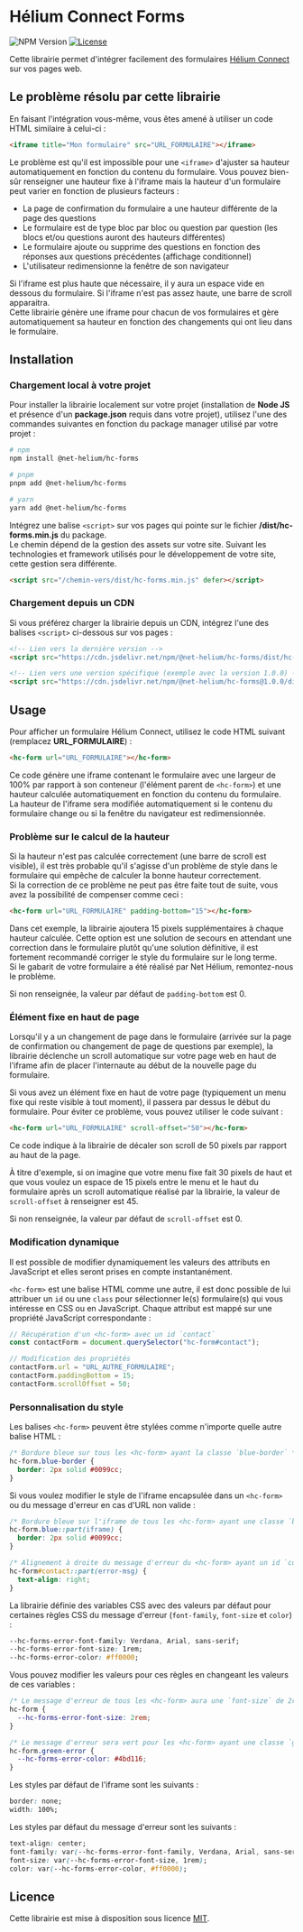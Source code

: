 # Hélium Connect Forms

![NPM Version](https://img.shields.io/npm/v/%40net-helium%2Fhc-forms)
[![License](https://img.shields.io/badge/license-MIT-blue.svg)](https://github.com/NetHelium/js-libs/blob/main/LICENSE)

Cette librairie permet d'intégrer facilement des formulaires [Hélium Connect](https://helium-connect.fr) sur vos pages web.

## Le problème résolu par cette librairie

En faisant l'intégration vous-même, vous êtes amené à utiliser un code HTML similaire à celui-ci :

```html
<iframe title="Mon formulaire" src="URL_FORMULAIRE"></iframe>
```

Le problème est qu'il est impossible pour une `<iframe>` d'ajuster sa hauteur automatiquement en fonction du contenu du formulaire.
Vous pouvez bien-sûr renseigner une hauteur fixe à l'iframe mais la hauteur d'un formulaire peut varier en fonction de plusieurs facteurs :

- La page de confirmation du formulaire a une hauteur différente de la page des questions
- Le formulaire est de type bloc par bloc ou question par question (les blocs et/ou questions auront des hauteurs différentes)
- Le formulaire ajoute ou supprime des questions en fonction des réponses aux questions précédentes (affichage conditionnel)
- L'utilisateur redimensionne la fenêtre de son navigateur

Si l'iframe est plus haute que nécessaire, il y aura un espace vide en dessous du formulaire. Si l'iframe n'est pas assez haute, une barre de scroll apparaitra.\
Cette librairie génère une iframe pour chacun de vos formulaires et gère automatiquement sa hauteur en fonction des changements qui ont lieu dans le formulaire.

## Installation

### Chargement local à votre projet

Pour installer la librairie localement sur votre projet (installation de **Node JS** et présence d'un **package.json** requis dans votre projet), utilisez l'une des commandes suivantes en fonction du package manager utilisé par votre projet :

```bash
# npm
npm install @net-helium/hc-forms

# pnpm
pnpm add @net-helium/hc-forms

# yarn
yarn add @net-helium/hc-forms
```

Intégrez une balise `<script>` sur vos pages qui pointe sur le fichier **/dist/hc-forms.min.js** du package.\
Le chemin dépend de la gestion des assets sur votre site.
Suivant les technologies et framework utilisés pour le développement de votre site, cette gestion sera différente.

```html
<script src="/chemin-vers/dist/hc-forms.min.js" defer></script>
```

### Chargement depuis un CDN

Si vous préférez charger la librairie depuis un CDN, intégrez l'une des balises `<script>` ci-dessous sur vos pages :

```html
<!-- Lien vers la dernière version -->
<script src="https://cdn.jsdelivr.net/npm/@net-helium/hc-forms/dist/hc-forms.min.js" defer></script>

<!-- Lien vers une version spécifique (exemple avec la version 1.0.0) -->
<script src="https://cdn.jsdelivr.net/npm/@net-helium/hc-forms@1.0.0/dist/hc-forms.min.js" defer></script>
```

## Usage

Pour afficher un formulaire Hélium Connect, utilisez le code HTML suivant (remplacez **URL_FORMULAIRE**) :

```html
<hc-form url="URL_FORMULAIRE"></hc-form>
```

Ce code génère une iframe contenant le formulaire avec une largeur de 100% par rapport à son conteneur (l'élément parent de `<hc-form>`) et une hauteur calculée automatiquement en fonction du contenu du formulaire.\
La hauteur de l'iframe sera modifiée automatiquement si le contenu du formulaire change ou si la fenêtre du navigateur est redimensionnée.

### Problème sur le calcul de la hauteur

Si la hauteur n'est pas calculée correctement (une barre de scroll est visible), il est très probable qu'il s'agisse d'un problème de style dans le formulaire qui empêche de calculer la bonne hauteur correctement.\
Si la correction de ce problème ne peut pas être faite tout de suite, vous avez la possibilité de compenser comme ceci :

```html
<hc-form url="URL_FORMULAIRE" padding-bottom="15"></hc-form>
```

Dans cet exemple, la librairie ajoutera 15 pixels supplémentaires à chaque hauteur calculée. Cette option est une solution de secours en attendant une correction dans le formulaire plutôt qu'une solution définitive, il est fortement recommandé corriger le style du formulaire sur le long terme.\
Si le gabarit de votre formulaire a été réalisé par Net Hélium, remontez-nous le problème.

Si non renseignée, la valeur par défaut de `padding-bottom` est 0.

### Élément fixe en haut de page

Lorsqu'il y a un changement de page dans le formulaire (arrivée sur la page de confirmation ou changement de page de questions par exemple), la librairie déclenche un scroll automatique sur votre page web en haut de l'iframe afin de placer l'internaute au début de la nouvelle page du formulaire.

Si vous avez un élément fixe en haut de votre page (typiquement un menu fixe  qui reste visible à tout moment), il passera par dessus le début du formulaire. Pour éviter ce problème, vous pouvez utiliser le code suivant :

```html
<hc-form url="URL_FORMULAIRE" scroll-offset="50"></hc-form>
```

Ce code indique à la librairie de décaler son scroll de 50 pixels par rapport au haut de la page.

À titre d'exemple, si on imagine que votre menu fixe fait 30 pixels de haut et que vous voulez un espace de 15 pixels entre le menu et le haut du formulaire après un scroll automatique réalisé par la librairie, la valeur de `scroll-offset` à renseigner est 45.

Si non renseignée, la valeur par défaut de `scroll-offset` est 0.

### Modification dynamique

Il est possible de modifier dynamiquement les valeurs des attributs en JavaScript et elles seront prises en compte instantanément.

`<hc-form>` est une balise HTML comme une autre, il est donc possible de lui attribuer un `id` ou une `class` pour sélectionner le(s) formulaire(s) qui vous intéresse en CSS ou en JavaScript.
Chaque attribut est mappé sur une propriété JavaScript correspondante :

```javascript
// Récupération d'un <hc-form> avec un id `contact`
const contactForm = document.querySelector("hc-form#contact");

// Modification des propriétés
contactForm.url = "URL_AUTRE_FORMULAIRE";
contactForm.paddingBottom = 15;
contactForm.scrollOffset = 50;
```

### Personnalisation du style

Les balises `<hc-form>` peuvent être stylées comme n'importe quelle autre balise HTML :

```css
/* Bordure bleue sur tous les <hc-form> ayant la classe `blue-border` */
hc-form.blue-border {
  border: 2px solid #0099cc;
}
```

Si vous voulez modifier le style de l'iframe encapsulée dans un `<hc-form>` ou du message d'erreur en cas d'URL non valide :

```css
/* Bordure bleue sur l'iframe de tous les <hc-form> ayant une classe `blue` */
hc-form.blue::part(iframe) {
  border: 2px solid #0099cc;
}

/* Alignement à droite du message d'erreur du <hc-form> ayant un id `contact` */
hc-form#contact::part(error-msg) {
  text-align: right;
}
```

La librairie définie des variables CSS avec des valeurs par défaut pour certaines règles CSS du message d'erreur (`font-family`, `font-size` et `color`) :

```css
--hc-forms-error-font-family: Verdana, Arial, sans-serif;
--hc-forms-error-font-size: 1rem;
--hc-forms-error-color: #ff0000;
```

Vous pouvez modifier les valeurs pour ces règles en changeant les valeurs de ces variables :

```css
/* Le message d'erreur de tous les <hc-form> aura une `font-size` de 2rem */
hc-form {
  --hc-forms-error-font-size: 2rem;
}

/* Le message d'erreur sera vert pour les <hc-form> ayant une classe `green-error` */
hc-form.green-error {
  --hc-forms-error-color: #4bd116;
}
```

Les styles par défaut de l'iframe sont les suivants :

```css
border: none;
width: 100%;
```

Les styles par défaut du message d'erreur sont les suivants :

```css
text-align: center;
font-family: var(--hc-forms-error-font-family, Verdana, Arial, sans-serif);
font-size: var(--hc-forms-error-font-size, 1rem);
color: var(--hc-forms-error-color, #ff0000);
```

## Licence

Cette librairie est mise à disposition sous licence [MIT](https://github.com/NetHelium/js-libs/blob/main/LICENSE).
